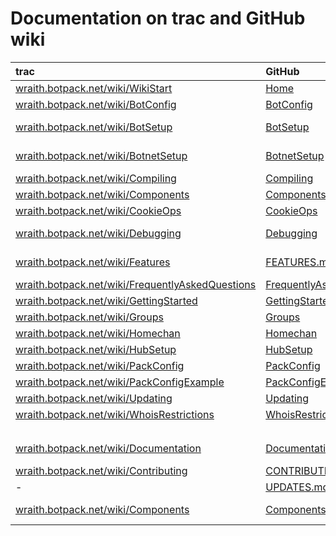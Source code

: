 # Documentation on trac and GitHub wiki

|trac|GitHub||
|:---|:-----|:-|
|[wraith.botpack.net/wiki/WikiStart](http://wraith.botpack.net/wiki/WikiStart)|[Home](../../wiki)
|[wraith.botpack.net/wiki/BotConfig](http://wraith.botpack.net/wiki/BotConfig)|[BotConfig](../../wiki/BotConfig)
|[wraith.botpack.net/wiki/BotSetup](http://wraith.botpack.net/wiki/BotSetup)|[BotSetup](../../wiki/BotSetup)|Bot setup guide
|[wraith.botpack.net/wiki/BotnetSetup](http://wraith.botpack.net/wiki/BotnetSetup)|[BotnetSetup](../../wiki/BotnetSetup)|Setting up your botnet
|[wraith.botpack.net/wiki/Compiling](http://wraith.botpack.net/wiki/Compiling)|[Compiling](../../wiki/Compiling)
|[wraith.botpack.net/wiki/Components](http://wraith.botpack.net/wiki/Components)|[Components](../../wiki/Components)
|[wraith.botpack.net/wiki/CookieOps](http://wraith.botpack.net/wiki/CookieOps)|[CookieOps](../../wiki/CookieOps)|Explanation
|[wraith.botpack.net/wiki/Debugging](http://wraith.botpack.net/wiki/Debugging)|[Debugging](../../wiki/Debugging)|Debugging Guide
|[wraith.botpack.net/wiki/Features](http://wraith.botpack.net/wiki/Features)|[FEATURES.md](FEATURES.md)|Wraith Features
|[wraith.botpack.net/wiki/FrequentlyAskedQuestions](http://wraith.botpack.net/wiki/FrequentlyAskedQuestions)|[FrequentlyAskedQuestions](../../wiki/FrequentlyAskedQuestions)
|[wraith.botpack.net/wiki/GettingStarted](http://wraith.botpack.net/wiki/GettingStarted)|[GettingStarted](../../wiki/GettingStarted)
|[wraith.botpack.net/wiki/Groups](http://wraith.botpack.net/wiki/Groups)|[Groups](../../wiki/Groups)
|[wraith.botpack.net/wiki/Homechan](http://wraith.botpack.net/wiki/Homechan)|[Homechan](../../wiki/Homechan)
|[wraith.botpack.net/wiki/HubSetup](http://wraith.botpack.net/wiki/HubSetup)|[HubSetup](../../wiki/HubSetup)
|[wraith.botpack.net/wiki/PackConfig](http://wraith.botpack.net/wiki/PackConfig)|[PackConfig](../../wiki/PackConfig)
|[wraith.botpack.net/wiki/PackConfigExample](http://wraith.botpack.net/wiki/PackConfigExample)|[PackConfigExample](../../wiki/PackConfigExample)|Releases
|[wraith.botpack.net/wiki/Updating](http://wraith.botpack.net/wiki/Updating)|[Updating](../../wiki/Updating)
|[wraith.botpack.net/wiki/WhoisRestrictions](http://wraith.botpack.net/wiki/WhoisRestrictions)|[WhoisRestrictions](../../wiki/WhoisRestrictions)
|||
|||
|||
|[wraith.botpack.net/wiki/Documentation](http://wraith.botpack.net/wiki/Documentation)|[Documentation.md]([Documentation.md])|Empty on trac
|[wraith.botpack.net/wiki/Contributing](http://wraith.botpack.net/wiki/Contributing)|[CONTRIBUTING.md](CONTRIBUTING.md])
|-|[UPDATES.md](doc/UPDATES.md)
|[wraith.botpack.net/wiki/Components]([http://wraith.botpack.net/wiki/Components)|[Components](../../wiki/Components)|(**?**) Error message

